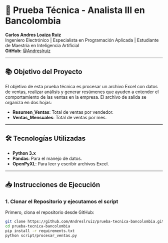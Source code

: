 # 🚀 **Prueba Técnica - Analista III en Bancolombia**

**Carlos Andres Loaiza Ruiz**  
Ingeniero Electrónico | Especialista en Programación Aplicada | Estudiante de Maestría en Inteligencia Artificial  
**GitHub:** [@Andreslruiz](https://github.com/Andreslruiz)

---

## 📚 **Objetivo del Proyecto**

El objetivo de esta prueba técnica es procesar un archivo Excel con datos de ventas, realizar análisis y generar resúmenes que ayuden a entender el comportamiento de las ventas en la empresa. El archivo de salida se organiza en dos hojas:  
- **Resumen_Ventas**: Total de ventas por vendedor.  
- **Ventas_Mensuales**: Total de ventas por mes.

---

## 🛠️ **Tecnologías Utilizadas**

- **Python 3.x**  
- **Pandas**: Para el manejo de datos.  
- **OpenPyXL**: Para leer y escribir archivos Excel.  

---

## 📥 **Instrucciones de Ejecución**

### 1. Clonar el Repositorio y ejecutamos el script
Primero, clona el repositorio desde GitHub:

```bash
git clone https://github.com/Andreslruiz/prueba-tecnica-bancolombia.git
cd prueba-tecnica-bancolombia
pip install -r requirements.txt
python script/procesar_ventas.py
